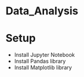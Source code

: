 # Data_Analysis
# Setup
  * Install Jupyter Notebook
  * Install Pandas library
  * Install Matplotlib library
	
